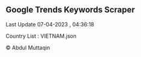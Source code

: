 

## Google Trends Keywords Scraper 
 
Last Update 07-04-2023 , 04:36:18

Country List :
VIETNAM.json



© Abdul Muttaqin 
